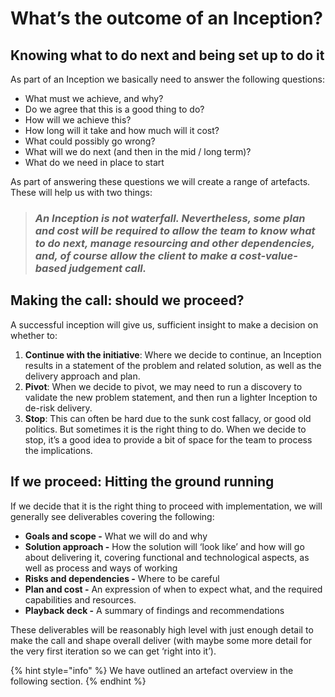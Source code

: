 # What’s the outcome of an Inception?

## **Knowing what to do next and being set up to do it**

As part of an Inception we basically need to answer the following questions:

* What must we achieve, and why? 
* Do we agree that this is a good thing to do?
* How will we achieve this?
* How long will it take and how much will it cost?
* What could possibly go wrong?
* What will we do next \(and then in the mid / long term\)?
* What do we need in place to start

As part of answering these questions we will create a range of artefacts. These will help us with two things:

> ### _An Inception is not waterfall. Nevertheless, some plan and cost will be required to allow the team to know what to do next, manage resourcing and other dependencies, and, of course allow the client to make a cost-value-based judgement call._

## **Making the call: should we proceed?**

A successful inception will give us, sufficient insight to make a decision on whether to:

1. **Continue with the initiative**: Where we decide to continue, an Inception results in a statement of the problem and related solution, as well as the delivery approach and plan.
2. **Pivot**: When we decide to pivot, we may need to run a discovery to validate the new problem statement, and then run a lighter Inception to de-risk delivery.
3. **Stop**: This can often be hard due to the sunk cost fallacy, or good old politics. But sometimes it is the right thing to do. When we decide to stop, it’s a good idea to provide a bit of space for the team to process the implications.

## **If we proceed: Hitting the ground running**

If we decide that it is the right thing to proceed with implementation, we will generally see deliverables covering the following:

* **Goals and scope -** What we will do and why
* **Solution approach -** How the solution will ‘look like’ and how will go about delivering it, covering functional and technological aspects, as well as process and ways of working
* **Risks and dependencies -** Where to be careful
* **Plan and cost -** An expression of when to expect what, and the required capabilities and resources.
* **Playback deck -** A summary of findings and recommendations

These deliverables will be reasonably high level with just enough detail to make the call and shape overall deliver \(with maybe some more detail for the very first iteration so we can get ‘right into it’\).

{% hint style="info" %}
We have outlined an artefact overview in the following section.
{% endhint %}

